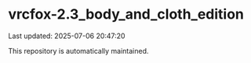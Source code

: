 # vrcfox-2.3_body_and_cloth_edition

Last updated: 2025-07-06 20:47:20

This repository is automatically maintained.

